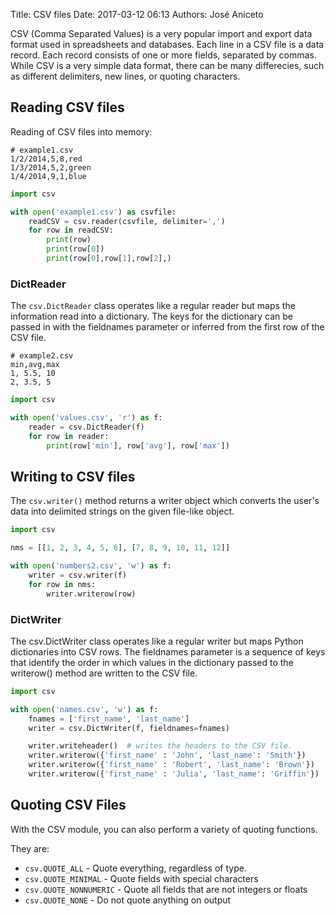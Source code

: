 Title: CSV files
Date: 2017-03-12 06:13 
Authors: José Aniceto


CSV (Comma Separated Values) is a very popular import and export data format used in spreadsheets and databases. Each line in a CSV file is a data record. Each record consists of one or more fields, separated by commas. While CSV is a very simple data format, there can be many differecies, such as different delimiters, new lines, or quoting characters.

## Reading CSV files 
Reading of CSV files into memory:

```
# example1.csv
1/2/2014,5,8,red
1/3/2014,5,2,green
1/4/2014,9,1,blue
```

```python
import csv

with open('example1.csv') as csvfile:
    readCSV = csv.reader(csvfile, delimiter=',')
    for row in readCSV:
        print(row)
        print(row[0])
        print(row[0],row[1],row[2],)
```

### DictReader 
The `csv.DictReader` class operates like a regular reader but maps the information read into a dictionary. The keys for the dictionary can be passed in with the fieldnames parameter or inferred from the first row of the CSV file.

```
# example2.csv
min,avg,max
1, 5.5, 10
2, 3.5, 5
```

```python
import csv

with open('values.csv', 'r') as f:
    reader = csv.DictReader(f)
    for row in reader:
        print(row['min'], row['avg'], row['max'])
```

## Writing to CSV files
The `csv.writer()` method returns a writer object which converts the user's data into delimited strings on the given file-like object.

```python
import csv

nms = [[1, 2, 3, 4, 5, 6], [7, 8, 9, 10, 11, 12]]

with open('numbers2.csv', 'w') as f:
    writer = csv.writer(f)
    for row in nms:
        writer.writerow(row)
```

### DictWriter

The csv.DictWriter class operates like a regular writer but maps Python dictionaries into CSV rows. The fieldnames parameter is a sequence of keys that identify the order in which values in the dictionary passed to the writerow() method are written to the CSV file.
```python
import csv

with open('names.csv', 'w') as f:
    fnames = ['first_name', 'last_name']
    writer = csv.DictWriter(f, fieldnames=fnames)    

    writer.writeheader()  # writes the headers to the CSV file.
    writer.writerow({'first_name' : 'John', 'last_name': 'Smith'})
    writer.writerow({'first_name' : 'Robert', 'last_name': 'Brown'})
    writer.writerow({'first_name' : 'Julia', 'last_name': 'Griffin'})
```

## Quoting CSV Files
With the CSV module, you can also perform a variety of quoting functions.

They are:

* `csv.QUOTE_ALL` - Quote everything, regardless of type.
* `csv.QUOTE_MINIMAL` - Quote fields with special characters
* `csv.QUOTE_NONNUMERIC` - Quote all fields that are not integers or floats
* `csv.QUOTE_NONE` - Do not quote anything on output
